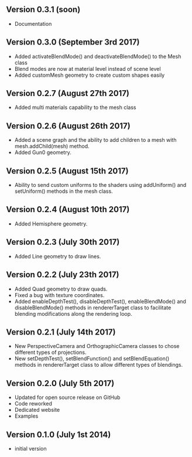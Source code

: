 Version 0.3.1 (soon)
------------------------------
 * Documentation

Version 0.3.0 (September 3rd 2017)
------------------------------
 * Added activateBlendMode() and deactivateBlendMode() to the Mesh class 
 * Blend modes are now at material level instead of scene level
 * Added customMesh geometry to create custom shapes easily

Version 0.2.7 (August 27th 2017)
------------------------------
 * Added multi materials capability to the mesh class

Version 0.2.6 (August 26th 2017)
------------------------------
 * Added a scene graph and the ability to add children to a mesh with mesh.addChild(mesh) method.
 * Added Gun0 geometry.

Version 0.2.5 (August 15th 2017)
------------------------------
 * Ability to send custom uniforms to the shaders using addUniform() and setUniform() methods in the mesh class.

Version 0.2.4 (August 10th 2017)
------------------------------
 * Added Hemisphere geometry.

Version 0.2.3 (July 30th 2017)
------------------------------
 * Added Line geometry to draw lines.

Version 0.2.2 (July 23th 2017)
------------------------------
 * Added Quad geometry to draw quads.
 * Fixed a bug with texture coordinates.
 * Added enableDepthTest(), disableDepthTest(), enableBlendMode() and disableBlendMode() methods in rendererTarget class to facilitate blending modifications along the rendering loop.

Version 0.2.1 (July 14th 2017)
------------------------------
 * New PerspectiveCamera and OrthographicCamera classes to chose different types of projections.
 * New setDepthTest(), setBlendFunction() and setBlendEquation() methods in rendererTarget class to allow different types of blendings.

Version 0.2.0 (July 5th 2017)
------------------------------
 * Updated for open source release on GitHub
 * Code reworked
 * Dedicated website
 * Examples

Version 0.1.0 (July 1st 2014)
-----------------------------
 * initial version
